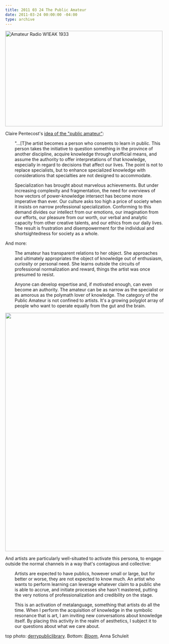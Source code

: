 ```yaml
---
title: 2011 03 24 The Public Amateur
date: 2011-03-24 00:00:00 -04:00
type: archive
---
```


<p><a title="Amateur Radio W1EAK 1933 by derrypubliclibrary, on Flickr" href="http://www.flickr.com/photos/derrypubliclibrary/5016484220/"><img src="{{ site.baseurl }}/uploads/5016484220_246179f3c7.jpg" alt="Amateur Radio W1EAK 1933" width="500" height="303" /></a></p>
<p>Claire Pentecost's <a href="http://publicamateur.wordpress.com/2009/01/18/beyond-face/#more-34">idea of the "public amateur"</a>:</p>
<p style="padding-left:30px;">"...[T]he artist becomes a person who consents to learn in public. This person takes the initiative to question something in the province of another discipline, acquire knowledge through unofficial means, and assume the authority to offer interpretations of that knowledge, especially in regard to decisions that affect our lives. The point is not to replace specialists, but to enhance specialized knowledge with considerations that specialties are not designed to accommodate.</p>
<p style="padding-left:30px;">Specialization has brought about marvelous achievements. But under increasing complexity and fragmentation, the need for overviews of how vectors of power-knowledge intersect has become more imperative than ever. Our culture asks too high a price of society when it insists on narrow professional specialization. Conforming to this demand divides our intellect from our emotions, our imagination from our efforts, our pleasure from our worth, our verbal and analytic capacity from other creative talents, and our ethics from our daily lives. The result is frustration and disempowerment for the individual and shortsightedness for society as a whole.</p>
<p>And more:</p>
<p style="padding-left:30px;">The amateur has transparent relations to her object. She approaches and ultimately appropriates the object of knowledge out of enthusiasm, curiosity or personal need. She learns outside the circuits of professional normalization and reward, things the artist was once presumed to resist.</p>
<p style="padding-left:30px;">Anyone can develop expertise and, if motivated enough, can even become an authority. The amateur can be as narrow as the specialist or as amorous as the polymath lover of knowledge. The category of the Public Amateur is not confined to artists. It's a growing polyglot array of people who want to operate equally from the gut and the brain.</p>
<p><a href="http://ablersite.files.wordpress.com/2011/03/bloom-by-anna-schuleit-white-mums2.jpg"><img class="alignnone  wp-image-3748" title="bloom-by-anna-schuleit-white-mums2" src="{{ site.baseurl }}/uploads/bloom-by-anna-schuleit-white-mums2.jpg" alt="" width="512" height="756" /></a></p>
<p>And artists are particularly well-situated to activate this persona, to engage outside the normal channels in a way that's contagious and collective:</p>
<p style="padding-left:30px;">Artists are expected to have publics, however small or large, but for better or worse, they are not expected to know much. An artist who wants to perform learning can leverage whatever claim to a public she is able to accrue, and initiate processes she hasn't mastered, putting the very notions of professionalization and credibility on the stage.</p>
<p style="padding-left:30px;">This is an activation of metalanguage, something that artists do all the time. When I perform the acquisition of knowledge in the symbolic resonance that is art, I am inviting new conversations about knowledge itself. By placing this activity in the realm of aesthetics, I subject it to our questions about what we care about.</p>
<p>top photo: <a href="http://www.flickr.com/photos/derrypubliclibrary/5016484220/">derrypubliclibrary</a>. Bottom: <a href="http://www.anna-schuleit.com/"><em>Bloom</em></a>, Anna Schuleit</p>
